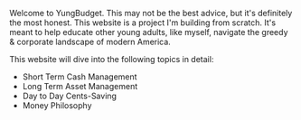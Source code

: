 <p>Welcome to YungBudget. This may not be the best advice, but it's definitely the most honest. This website is a project I'm building from scratch. It's meant to help educate other young adults, like myself, navigate the greedy & corporate landscape of modern America. </p>

<p> This website will dive into the following topics in detail: <p>

<ul>
  <li>Short Term Cash Management</li>
  <li>Long Term Asset Management</li>
  <li>Day to Day Cents-Saving</li>
  <li>Money Philosophy</li>
</ul>
